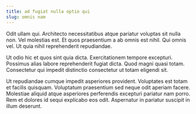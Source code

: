 ```yaml
---
title: ad fugiat nulla optio qui
slug: omnis nam
---
```


Odit ullam qui. Architecto necessitatibus atque pariatur voluptas sit nulla non. Vel molestias est. Et quos praesentium a ab omnis est nihil. Qui omnis vel. Ut quia nihil reprehenderit repudiandae.

Ut odio hic et quos sint quia dicta. Exercitationem tempore excepturi. Possimus alias labore reprehenderit fugiat dicta. Quod magni quasi totam. Consectetur qui impedit distinctio consectetur ut totam eligendi sit.

Ut repudiandae cumque impedit asperiores provident. Voluptates est totam et facilis quisquam. Voluptatum praesentium sed neque odit aperiam facere. Molestiae aliquid atque asperiores perferendis excepturi pariatur nam porro. Rem et dolores id sequi explicabo eos odit. Aspernatur in pariatur suscipit in illum deserunt.
